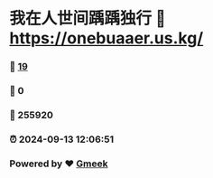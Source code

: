 # 我在人世间踽踽独行 :link: https://onebuaaer.us.kg/ 
### :page_facing_up: [19](https://onebuaaer.us.kg//tag.html) 
### :speech_balloon: 0 
### :hibiscus: 255920 
### :alarm_clock: 2024-09-13 12:06:51 
### Powered by :heart: [Gmeek](https://github.com/Meekdai/Gmeek)
